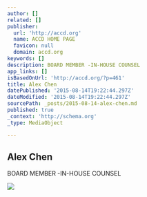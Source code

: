 ```yaml
---
author: []
related: []
publisher:
  url: 'http://accd.org'
  name: ACCD HOME PAGE
  favicon: null
  domain: accd.org
keywords: []
description: BOARD MEMBER -IN-HOUSE COUNSEL
app_links: []
isBasedOnUrl: 'http://accd.org/?p=461'
title: Alex Chen
datePublished: '2015-08-14T19:22:44.297Z'
dateModified: '2015-08-14T19:22:44.297Z'
sourcePath: _posts/2015-08-14-alex-chen.md
published: true
_context: 'http://schema.org'
_type: MediaObject

---
```

<article style=""><h1>Alex Chen</h1><p>BOARD MEMBER -IN-HOUSE COUNSEL</p><img src="http://accd.org/wp-content/uploads/2012/02/Screen-Shot-2012-01-31-at-9.51.17-PM.png" /></article>